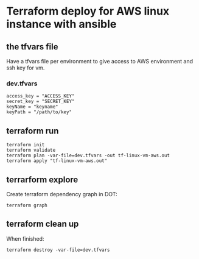 # Terraform deploy for AWS linux instance with ansible


## the tfvars file

Have a tfvars file per environment to give access to AWS environment and ssh key for vm.

### dev.tfvars

```
access_key = "ACCESS_KEY"
secret_key = "SECRET_KEY"
keyName = "keyname"
keyPath = "/path/to/key"
```

## terraform run
```
terraform init
terraform validate
terraform plan -var-file=dev.tfvars -out tf-linux-vm-aws.out
terraform apply "tf-linux-vm-aws.out"
```

## terrarform explore

Create terraform dependency graph in DOT:
```
terraform graph
```

## terraform clean up

When finished:
```
terraform destroy -var-file=dev.tfvars
```
